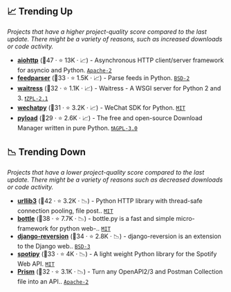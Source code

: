 ## 📈 Trending Up

_Projects that have a higher project-quality score compared to the last update. There might be a variety of reasons, such as increased downloads or code activity._

- <b><a href="https://github.com/aio-libs/aiohttp">aiohttp</a></b> (🥇47 ·  ⭐ 13K · 📈) - Asynchronous HTTP client/server framework for asyncio and Python. <code><a href="http://bit.ly/3nYMfla">Apache-2</a></code>
- <b><a href="https://github.com/kurtmckee/feedparser">feedparser</a></b> (🥇33 ·  ⭐ 1.5K · 📈) - Parse feeds in Python. <code><a href="http://bit.ly/3rqEWVr">BSD-2</a></code>
- <b><a href="https://github.com/Pylons/waitress">waitress</a></b> (🥈32 ·  ⭐ 1.1K · 📈) - Waitress - A WSGI server for Python 2 and 3. <code><a href="https://tldrlegal.com/search?q=ZPL-2.1">❗️ZPL-2.1</a></code>
- <b><a href="https://github.com/wechatpy/wechatpy">wechatpy</a></b> (🥉31 ·  ⭐ 3.2K · 📈) - WeChat SDK for Python. <code><a href="http://bit.ly/34MBwT8">MIT</a></code>
- <b><a href="https://github.com/pyload/pyload">pyload</a></b> (🥉29 ·  ⭐ 2.6K · 📈) - The free and open-source Download Manager written in pure Python. <code><a href="http://bit.ly/3pwmjO5">❗️AGPL-3.0</a></code>

## 📉 Trending Down

_Projects that have a lower project-quality score compared to the last update. There might be a variety of reasons such as decreased downloads or code activity._

- <b><a href="https://github.com/urllib3/urllib3">urllib3</a></b> (🥈42 ·  ⭐ 3.2K · 📉) - Python HTTP library with thread-safe connection pooling, file post.. <code><a href="http://bit.ly/34MBwT8">MIT</a></code>
- <b><a href="https://github.com/bottlepy/bottle">bottle</a></b> (🥈38 ·  ⭐ 7.7K · 📉) - bottle.py is a fast and simple micro-framework for python web-.. <code><a href="http://bit.ly/34MBwT8">MIT</a></code>
- <b><a href="https://github.com/etianen/django-reversion">django-reversion</a></b> (🥈34 ·  ⭐ 2.8K · 📉) - django-reversion is an extension to the Django web.. <code><a href="http://bit.ly/3aKzpTv">BSD-3</a></code> <code><img src="https://static.djangoproject.com/img/icon-touch.e4872c4da341.png" style="display:inline;" width="13" height="13"></code>
- <b><a href="https://github.com/plamere/spotipy">spotipy</a></b> (🥈33 ·  ⭐ 4K · 📉) - A light weight Python library for the Spotify Web API. <code><a href="http://bit.ly/34MBwT8">MIT</a></code>
- <b><a href="https://github.com/stoplightio/prism">Prism</a></b> (🥈32 ·  ⭐ 3.1K · 📉) - Turn any OpenAPI2/3 and Postman Collection file into an API.. <code><a href="http://bit.ly/3nYMfla">Apache-2</a></code> <code><img src="https://www.openapis.org/wp-content/uploads/sites/3/2016/11/favicon.png" style="display:inline;" width="13" height="13"></code>

